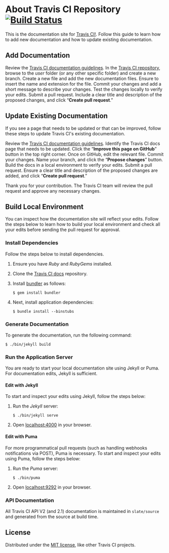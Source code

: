 # About Travis CI Repository [![Build Status](https://travis-ci.com/travis-ci/docs-travis-ci-com.svg?branch=master)](https://travis-ci.com/travis-ci/docs-travis-ci-com)

This is the documentation site for [Travis CI!](https://docs.travis-ci.com/).
Follow this guide to learn how to add new documentation and how to update existing documentation. 

## Add Documentation


Review the [Travis CI documentation guidelines](/STYLE.md).
In the [Travis CI repository](https://github.com/travis-ci/docs-travis-ci-com/tree/master), browse to the *user* folder (or any other specific folder) and create a new branch.
Create a new file and add the new documentation files. 
Ensure to insert the name and extension for the file.
Commit your changes and add a short message to describe your changes.
Test the changes locally to verify your edits. 
Submit a pull request. Include a clear title and description of the proposed changes, and click “**Create pull request**.”  


## Update Existing Documentation

If you see a page that needs to be updated or that can be improved, follow these steps to update Travis CI's existing documentation. 

Review the [Travis CI documentation guidelines](/STYLE.md).
Identify the Travis CI docs page that needs to be updated. 
Click the “**Improve this page on GitHub**” button in the top right corner.
Once on GitHub, edit the relevant file.
Commit your changes. Name your branch, and click the “**Propose changes**” button.
Build the docs in a local environment to verify your edits. 
Submit a pull request. Ensure a clear title and description of the proposed changes are added, and click “**Create pull request**.”

Thank you for your contribution. The Travis CI team will review the pull request and approve any necessary changes.   


## Build Local Environment

You can inspect how the documentation site will reflect your edits. Follow the steps below to learn how to build your local environment and check all your edits before sending the pull request for approval. 

### Install Dependencies

Follow the steps below to install dependencies.

1. Ensure you have *Ruby* and *RubyGems* installed.

1. Clone the [Travis CI docs](https://github.com/travis-ci/docs-travis-ci-com/tree/master) repository.

1. Install [bundler](http://bundler.io/) as follows:

    ```sh-session
    $ gem install bundler
    ```

1. Next, install application dependencies:

    ```sh-session
    $ bundle install --binstubs
    ```

### Generate Documentation

To generate the documentation, run the following command:

```sh-session
$ ./bin/jekyll build
```

### Run the Application Server

You are ready to start your local documentation site using Jekyll or Puma.
For documentation edits, Jekyll is sufficient.

#### Edit with Jekyll

To start and inspect your edits using Jekyll, follow the steps below:

1. Run the *Jekyll* server:

    ```sh-session
    $ ./bin/jekyll serve
    ```

1. Open [localhost:4000](http://localhost:4000/) in your browser.

#### Edit with Puma

For more programmatical pull requests (such as handling webhooks notifications
via POST), Puma is necessary. To start and inspect your edits using Puma, follow the steps below:

1. Run the *Puma* server:

    ```sh-session
    $ ./bin/puma
    ```

1. Open [localhost:9292](http://localhost:9292/) in your browser.

### API  Documentation

All Travis CI API V2 (and 2.1) documentation is maintained in `slate/source` and generated from the source at build time.

## License

Distributed under the [MIT license](https://opensource.org/licenses/MIT), like other Travis CI projects.
